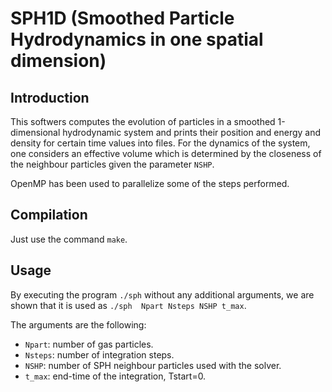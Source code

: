 # SPH1D (Smoothed Particle Hydrodynamics in one spatial dimension)

## Introduction

This softwers computes the evolution of particles in a
smoothed 1-dimensional hydrodynamic system and prints
their position and energy and density for
certain time values into files. For the
dynamics of the system, one considers an
effective volume which is determined by
the closeness of the neighbour particles
given the parameter `NSHP`. 

OpenMP has been used to parallelize some of the steps performed.

## Compilation

Just use the command `make`.

## Usage

By executing the program `./sph` without any additional arguments, 
we are shown that it is used as `./sph  Npart Nsteps NSHP t_max`.


The arguments are the following:
* `Npart`: number of gas particles.
* `Nsteps`: number of integration steps.
* `NSHP`: number of SPH neighbour particles used with the solver.
* `t_max`: end-time of the integration, Tstart=0.
